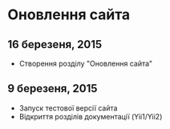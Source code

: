 Оновлення сайта
===============

16 березеня, 2015
-----------------

- Створення розділу "Оновлення сайта"

9 березеня, 2015
----------------

- Запуск тестової версії сайта
- Відкриття розділів документації (Yii1/Yii2)